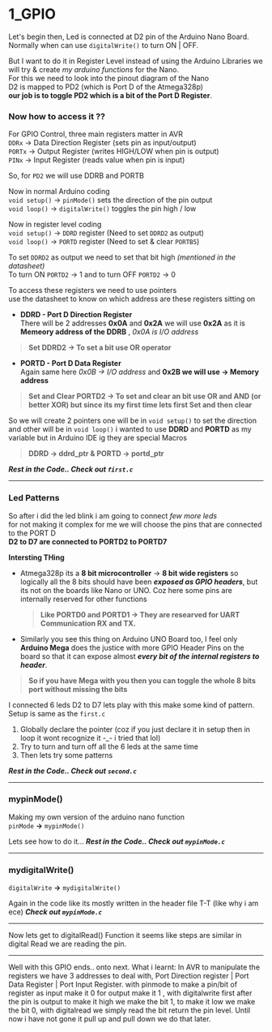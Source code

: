 # 1_GPIO
Let's begin then, Led is connected at D2 pin of the Arduino Nano Board.  
Normally when can use `digitalWrite()` to turn ON | OFF.

But I want to do it in Register Level instead of using the Arduino Libraries we will try & create _my arduino functions_ for the Nano.  
For this we need to look into the pinout diagram of the Nano   
D2 is mapped to PD2 (which is Port D of the Atmega328p)  
**our job is to toggle PD2 which is a bit of the Port D Register**.  

### Now how to access it ??  
For GPIO Control, three main registers matter in AVR  
`DDRx` -> Data Direction Register (sets pin as input/output)  
`PORTx` -> Output Register (writes HIGH/LOW when pin is output)  
`PINx` -> Input Register (reads value when pin is input)  

So, for `PD2` we will use DDRB and PORTB

Now in normal Arduino coding  
`void setup()` -> `pinMode()` sets the direction of the pin output    
`void loop()` -> `digitalWrite()` toggles the pin high / low  

Now in register level coding   
`void setup()` -> `DDRD` register (Need to set `DDRD2` as output)   
`void loop()` -> `PORTD` register (Need to set & clear `PORTB5`)  

To set `DDRD2` as output we need to set that bit high _(mentioned in the datasheet)_  
To turn ON `PORTD2` -> 1 and to turn OFF `PORTD2` -> 0  

To access these registers we need to use pointers  
use the datasheet to know on which address are these registers sitting on   

* **DDRD - Port D Direction Register**   
There will be 2 addresses **0x0A** and **0x2A** we will use **0x2A** as it is **Memeory address of the DDRB** , _0x0A is I/O address_  
> **Set DDRD2 -> To set a bit use OR operator** 

* **PORTD - Port D Data Register**  
Again same here _0x0B -> I/O address_ and **0x2B we will use -> Memory address**  
> **Set and Clear PORTD2 -> To set and clear an bit use OR and AND (or better XOR) but since its my first time lets first Set and then clear**  

So we will create 2 pointers one will be in `void setup()` to set the direction and other will be in `void loop()`
i wanted to use **DDRD** and **PORTD** as my variable but in Arduino IDE ig they are special Macros 
> **DDRD -> ddrd_ptr & PORTD -> portd_ptr**

_**Rest in the Code.. Check out `first.c`**_  

------
### Led Patterns  
So after i did the led blink i am going to connect _few more leds_   
for not making it complex for me we will choose the pins that are connected to the PORT D  
**D2 to D7 are connected to PORTD2 to PORTD7**

**Intersting THing**
- Atmega328p its a **8 bit microcontroller** -> **8 bit wide registers** so logically all the 8 bits should have been _**exposed as GPIO headers**_, but its not on the boards like Nano or UNO. Coz here some pins are internally reserved for other functions
  > **Like PORTD0 and PORTD1 -> They are researved for UART Communication RX and TX.**
- Similarly you see this thing on Arduino UNO Board too, I feel only **Arduino Mega** does the justice with more GPIO Header Pins on the board so that it can expose almost **_every bit of the internal registers to header_**.

> **So if you have Mega with you then you can toggle the whole 8 bits port without missing the bits**

I connected 6 leds D2 to D7 lets play with this make some kind of pattern. Setup is same as the `first.c`  
1. Globally declare the pointer (coz if you just declare it in setup then in loop it wont recognize it -_- i tried that lol)
2. Try to turn and turn off all the 6 leds at the same time
3. Then lets try some patterns 

_**Rest in the Code.. Check out `second.c`**_ 

------
### mypinMode()
Making my own version of the arduino nano function   
`pinMode` **->** `mypinMode()`  

Lets see how to do it...
_**Rest in the Code.. Check out `mypinMode.c`**_

-----------------------------------------------------------------------------------------
### mydigitalWrite()
`digitalWrite` **->** `mydigitalWrite()`  

Again in the code like its mostly written in the header file T-T (like why i am ece)
_**Check out `mypinMode.c`**_

------------------------------------------------------------------------------------------
Now lets get to digitalRead() Function 
it seems like steps are similar
in digital Read we are reading the pin. 

----------------------------------------------------------------------------------------
Well with this GPIO ends.. onto next. 
What i learnt: In AVR to manipulate the registers we have 3 addresses to deal with, Port Direction register | Port Data Register | Port Input Register. with pinmode to make a pin/bit of register as input make it 0 for output make it 1 , with digitalwrite first after the pin is output to make it high we make the bit 1, to make it low  we make the bit 0, with digitalread we simply read the bit return the pin level. Until now i have not gone it pull up and pull down we do that later.

